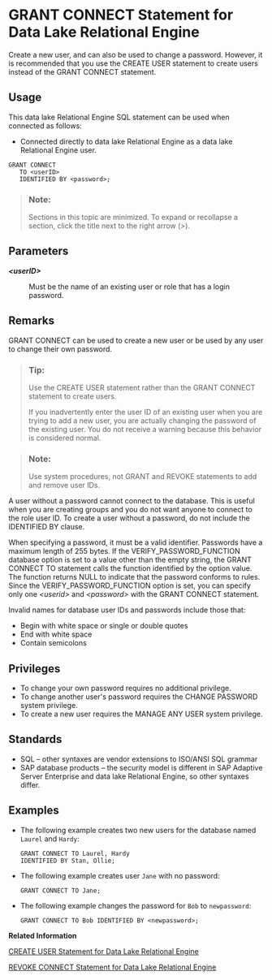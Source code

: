 <!-- loioa3e04cc984f2101598aba78be9f2b17d -->

# GRANT CONNECT Statement for Data Lake Relational Engine

Create a new user, and can also be used to change a password. However, it is recommended that you use the CREATE USER statement to create users instead of the GRANT CONNECT statement.



<a name="loioa3e04cc984f2101598aba78be9f2b17d__section_ovp_dvr_znb"/>

## Usage

This data lake Relational Engine SQL statement can be used when connected as follows:

-   Connected directly to data lake Relational Engine as a data lake Relational Engine user.



```
GRANT CONNECT 
   TO <userID>
   IDENTIFIED BY <password>;
```



> ### Note:  
> Sections in this topic are minimized. To expand or recollapse a section, click the title next to the right arrow \(*\>*\).



<a name="loioa3e04cc984f2101598aba78be9f2b17d__IQ_Parameters"/>

## Parameters


<dl>
<dt><b>

*<userID\>*

</b></dt>
<dd>

Must be the name of an existing user or role that has a login password.



</dd>
</dl>



<a name="loioa3e04cc984f2101598aba78be9f2b17d__IQ_Usage"/>

## Remarks

GRANT CONNECT can be used to create a new user or be used by any user to change their own password.

> ### Tip:  
> Use the CREATE USER statement rather than the GRANT CONNECT statement to create users.
> 
> If you inadvertently enter the user ID of an existing user when you are trying to add a new user, you are actually changing the password of the existing user. You do not receive a warning because this behavior is considered normal.

> ### Note:  
> Use system procedures, not GRANT and REVOKE statements to add and remove user IDs.

A user without a password cannot connect to the database. This is useful when you are creating groups and you do not want anyone to connect to the role user ID. To create a user without a password, do not include the IDENTIFIED BY clause.

When specifying a password, it must be a valid identifier. Passwords have a maximum length of 255 bytes. If the VERIFY\_PASSWORD\_FUNCTION database option is set to a value other than the empty string, the GRANT CONNECT TO statement calls the function identified by the option value. The function returns NULL to indicate that the password conforms to rules. Since the VERIFY\_PASSWORD\_FUNCTION option is set, you can specify only one *<userid\>* and *<password\>* with the GRANT CONNECT statement.

Invalid names for database user IDs and passwords include those that:

-   Begin with white space or single or double quotes
-   End with white space
-   Contain semicolons



<a name="loioa3e04cc984f2101598aba78be9f2b17d__IQ_Permissions"/>

## Privileges

-   To change your own password requires no additional privilege.
-   To change another user's password requires the CHANGE PASSWORD system privilege.
-   To create a new user requires the MANAGE ANY USER system privilege.



<a name="loioa3e04cc984f2101598aba78be9f2b17d__IQ_Standards"/>

## Standards

-   SQL – other syntaxes are vendor extensions to ISO/ANSI SQL grammar
-   SAP database products – the security model is different in SAP Adaptive Server Enterprise and data lake Relational Engine, so other syntaxes differ.



<a name="loioa3e04cc984f2101598aba78be9f2b17d__IQ_Examples"/>

## Examples

-   The following example creates two new users for the database named `Laurel` and `Hardy`:

    ```
    GRANT CONNECT TO Laurel, Hardy
    IDENTIFIED BY Stan, Ollie;
    ```

-   The following example creates user `Jane` with no password:

    ```
    GRANT CONNECT TO Jane;
    ```

-   The following example changes the password for `Bob` to `newpassword`:

    ```
    GRANT CONNECT TO Bob IDENTIFIED BY <newpassword>;
    ```


**Related Information**  


[CREATE USER Statement for Data Lake Relational Engine](create-user-statement-for-data-lake-relational-engine-a619a5f.md "Creates a user.")

[REVOKE CONNECT Statement for Data Lake Relational Engine](revoke-connect-statement-for-data-lake-relational-engine-a3e6a6f.md "Removes a user from the database.")

